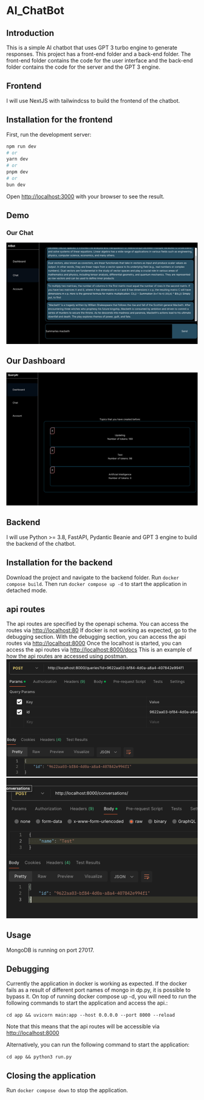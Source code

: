 # AI_ChatBot

## Introduction

This is a simple AI chatbot that uses GPT 3 turbo engine to generate responses.
This project has a front-end folder and a back-end folder. The front-end folder contains the code for the user interface and the back-end folder contains the code for the server and the GPT 3 engine.

## Frontend

I will use NextJS with tailwindcss to build the frontend of the chatbot.

## Installation for the frontend

First, run the development server:

```bash
npm run dev
# or
yarn dev
# or
pnpm dev
# or
bun dev
```

Open [http://localhost:3000](http://localhost:3000) with your browser to see the result.

## Demo

### Our Chat

![Demo](<Frontend/docs/chat.png>)

## Our Dashboard

![Demo](<Frontend/docs/dashboard.png>)

## Backend

I will use Python >= 3.8, FastAPI, Pydantic Beanie and GPT 3 engine to build the backend of the chatbot.


## Installation for the backend

Download the project and navigate to the backend folder. 
Run ```docker compose build```.
Then run ```docker compose up -d``` to start the application in detached mode.

## api routes

The api routes are specified by the openapi schema. You can access the routes via <http://localhost:80>
If docker is not working as expected, go to the debugging section. With the debugging section, you can access the api routes via <http://localhost:8000>
Once the localhost is started, you can access the api routes via <http://localhost:8000/docs>
This is an example of how the api routes are accessed using postman.
![example](<Backend/docs/example.png>)
![example](<Backend/docs/exampletwo.png>)

## Usage

MongoDB is running on port 27017.

## Debugging

Currently the application in docker is working as expected.
If the docker fails as a result of different port names of mongo in dp.py, it is possible to bypass it.
On top of running docker compose up -d, you will need to run the following commands to start the application and access the api.:

```cd app && uvicorn main:app --host 0.0.0.0 --port 8000 --reload```

Note that this means that the api routes will be accessible via <http://localhost:8000>

Alternatively, you can run the following command to start the application:

```cd app && python3 run.py```

## Closing the application

Run ```docker compose down``` to stop the application.